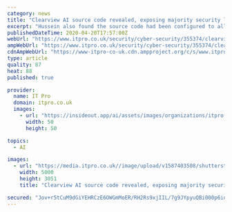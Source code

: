 ```yaml
---
category: news
title: "Clearview AI source code revealed, exposing majority security lapse"
excerpt: "Hussein also found the source code had been configured to allow anyone to register as a new user and log in to the platform. Hoan Ton-That, CEO and co-founder of Clearview AI, responded to the cybersecurity lapse, saying that it “did not expose any personally identifiable information, search history, or biometric identifiers.” He added that ..."
publishedDateTime: 2020-04-20T17:57:00Z
webUrl: "https://www.itpro.co.uk/security/cyber-security/355374/clearview-ai-source-code-revealed-exposing-majority-security-lapse"
ampWebUrl: "https://www.itpro.co.uk/security/cyber-security/355374/clearview-ai-source-code-revealed-exposing-majority-security-lapse?amp"
cdnAmpWebUrl: "https://www-itpro-co-uk.cdn.ampproject.org/c/s/www.itpro.co.uk/security/cyber-security/355374/clearview-ai-source-code-revealed-exposing-majority-security-lapse?amp"
type: article
quality: 87
heat: 88
published: true

provider:
  name: IT Pro
  domain: itpro.co.uk
  images:
    - url: "https://insideout.app/ai/assets/images/organizations/itpro.co.uk-50x50.jpg"
      width: 50
      height: 50

topics:
  - AI

images:
  - url: "https://media.itpro.co.uk//image/upload/v1587403508/shutterstock_1658378527.jpg"
    width: 5000
    height: 3051
    title: "Clearview AI source code revealed, exposing majority security lapse"

secured: "Jov+r5tCuM9dGiYEHRCzE6OWGmMoER/RH2Rs9xjIIL/7g9JYpyuQBi000p6idmXIVx9zBtYVU9i5w+RL9w2yJSTE0GA3vmubAJ5iSuCV9hFUlw1agCyoUbGaPm2ar3ZUeypbUFRUOUAMofegJXQkMcMXGU036DsM9Y5WTXG0AGl4eD3f7bW4SVKUJFFMNQa8ViKb1GvmBJxjBklw3FDH9MdYfXbGW49dA7C7VjLPBLSYIjLE94sZZp8c7ACx5bnt/8X3h11SyEmGjDQ16iK9l7rgtsCh4rb8rN/ffVK0PKwrtsmokDRZ5kpA7YZrh++X;n33AkCY8mceg+5R7peZszg=="
---
```


